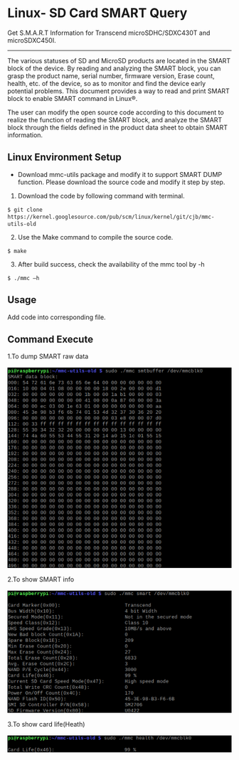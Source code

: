 # Linux- SD Card SMART Query
Get S.M.A.R.T Information for Transcend microSDHC/SDXC430T and microSDXC450I.

-------------------------
The various statuses of SD and MicroSD products are located in the SMART block of the device. 
By reading and analyzing the SMART block, you can grasp the product name, serial number, 
firmware version, Erase count, health, etc. of the device, so as to monitor and find the device 
early potential problems. This document provides a way to read and print SMART block to enable 
SMART command in Linux®. 

The user can modify the open source code according to this document to realize the function of 
reading the SMART block, and analyze the SMART block through the fields defined in the product 
data sheet to obtain SMART information. 

Linux Environment Setup
-------------------------

- Download mmc-utils package and modify it to support SMART DUMP function. Please download the source code and modify it step by step.

1. Download the code by following command with terminal.
```
$ git clone https://kernel.googlesource.com/pub/scm/linux/kernel/git/cjb/mmc-utils-old
```
2. Use the Make command to compile the source code.
```
$ make
```
3. After build success, check the availability of the mmc tool by -h
```
$ ./mmc –h
```

Usage
-------------------------
Add code into corresponding file.

Command Execute
-------------------------
1.To dump SMART raw data</br></br>
![Buffer](https://github.com/WBJisMyName/READMETest/blob/main/smtbuffer.png)

2.To show SMART info</br></br>
![SMART](https://github.com/WBJisMyName/READMETest/blob/main/smart.png)

3.To show card life(Heath)</br></br>
![Heath](https://github.com/WBJisMyName/READMETest/blob/main/health.png)


